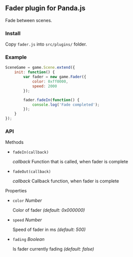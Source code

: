 ## Fader plugin for Panda.js

Fade between scenes.

### Install

Copy `fader.js` into `src/plugins/` folder.

### Example

```javascript
SceneGame = game.Scene.extend({
    init: function() {
        var fader = new game.Fader({
            color: 0xff0000,
            speed: 2000
        });

        fader.fadeIn(function() {
            console.log('Fade completed');
        });
    }
});
```

### API

Methods

- `fadeIn(callback)`

    _callback_ Function that is called, when fader is complete
    
- `fadeOut(callback)`

    _callback_ Callback function, when fader is complete

Properties

- `color` _Number_

    Color of fader _(default: 0x000000)_
    
- `speed` _Number_

    Speed of fader in ms _(default: 500)_

- `fading` _Boolean_

    Is fader currently fading _(default: false)_
